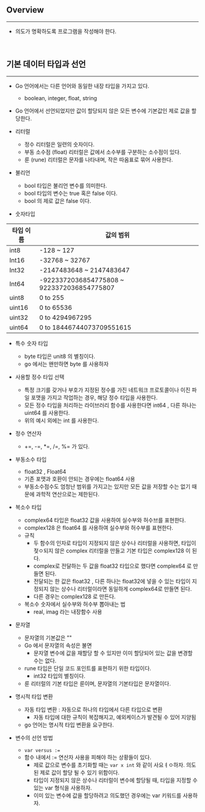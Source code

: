
## Overview

---


- 의도가 명확하도록 프로그램을 작성해야 한다.




<br />



## 기본 데이터 타입과 선언

---

- Go 언어에서는 다른 언어와 동일한 내장 타입을 가지고 있다.
  - boolean, integer, float, string


- Go 언어에서 선언되었지만 값이 할당되지 않은 모든 변수에 기본값인 제로 값을 할당한다.


- 리터럴
  - 정수 리터럴은 일련의 숫자이다.
  - 부동 소수점 (float) 리터럴은 값에서 소수부를 구분하는 소수점이 있다.
  - 룬 (rune) 리터럴은 문자를 나타내며, 작은 따옴표로 묶어 사용한다.


- 불리언
  - bool 타입은 불리언 변수를 의미한다.
  - bool 타입의 변수는 true 혹은 false 이다.
  - bool 의 제로 값은 false 이다.

    
- 숫자타입


| 타입 이름  | 값의 범위                                      |
|--------|--------------------------------------------|
| int8   | -128 ~ 127                                 |
| Int16  | -32768 ~ 32767                             |
| Int32  | -2147483648 ~ 2147483647                   |
| Int64  | -9223372036854775808 ~ 9223372036854775807 |
| uint8  | 0 to 255                                   |
| uint16 | 0 to 65536                                 |
| uint32 | 0 to 4294967295                            |
| uint64 | 0 to 18446744073709551615                  |


- 특수 숫자 타입
  - byte 타입은 unit8 의 별칭이다.
  - go 에서는 왠만하면 byte 를 사용하자


- 사용할 정수 타입 선택
  - 특정 크기를 갖거나 부호가 지정된 정수를 가진 네트워크 프로토콜이나 이진 파일 포맷을 가지고 작업하는 경우, 해당 정수 타입을 사용한다.
  - 모든 정수 타입을 처리하는 라이브러리 함수를 사용한다면 int64 , 다른 하나는 uint64 를 사용한다.
  - 위의 예시 외에는 int 를 사용한다.


- 정수 연산자
  - +=, -=, *=, /=, %= 가 있다.


- 부동소수 타입
  - float32 , Float64 
  - 기존 포맷과 호환이 안되는 경우에는 float64 사용
  - 부동소수점수도 엄청난 범위를 가지고는 있지만 모든 값을 저장할 수는 없기 때문에 과학적 연산으로는 제한된다.


- 복소수 타입
  - complex64 타입은 float32 값을 사용하여 실수부와 허수브를 표현한다.
  - complex128 은 float64 를 사용하여 실수부와 허수부를 표현한다.
  - 규칙
    - 두 함수의 인자로 타입이 지정되지 않은 상수나 리터럴을 사용하면, 타입이 젖ㅇ되지 않은 complex 리터럴을 만들고 기본 타입은 complex128 이 된다.
    - complex로 전달하는 두 값을 float32 타입으로 했다면 complex64 로 만들면 된다.
    - 전달되는 한 값은 float32 , 다른 하나는 float32에 넣을 수 있는 타입이 지정되지 않는 상수나 리터럴이라면 동일하게 complex64로 만들면 된다.
    - 다른 경우는 complex128 로 만든다.
  - 복소수 숫자에서 실수부와 허수부 뽑아내는 법
    - real, imag 라는 내장함수 사용


- 문자열
  - 문자열의 기본값은 ""
  - Go 에서 문자열의 속성은 불면
    - 문자열 변수에 값을 재할당 할 수 있지만 이미 할당되어 있는 값을 변경할 수는 없다.
  - rune 타입은 단일 코드 포인트를 표현하기 위한 타입이다.
    - int32 타입의 별칭이다.
  - 룬 리터럴의 기본 타입은 룬이며, 문자열의 기본타입은 문자열이다.


    
- 명시적 타입 변환
  - 자동 타입 변환 : 자동으로 하나의 타입에서 다른 타입으로 변환
    - 자동 타입에 대한 규칙이 복잡해지고, 예외케이스가 발견될 수 있어 지양됨
  - go 언어는 명시적 타입 변환을 요구한다.
  

- 변수의 선언 방법
  - `var versus :=` 
  - 함수 내에서 := 연산자 사용을 피해야 하는 상황들이 있다.
    - 제로 값으로 변수를 초기화할 때는 `var x int` 와 같이 사요ㅕㅇ하자. 의도된 제로 값이 할당 될 수 있기 위함이다.
    - 타입이 지정되지 않은 상수나 리터럴이 변수에 할당될 때, 타입을 지정할 수 있는 var 형식을 사용하자.
    - 이미 있는 변수에 값을 할당하려고 의도했던 경우에는 var 키워드를 사용하자.


